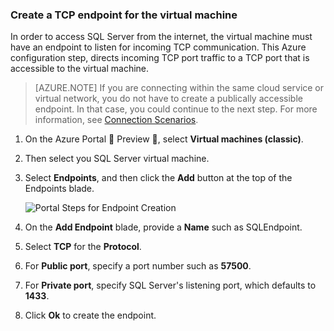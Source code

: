 ### Create a TCP endpoint for the virtual machine

In order to access SQL Server from the internet, the virtual machine must have an endpoint to listen for incoming TCP communication. This Azure configuration step, directs incoming TCP port traffic to a TCP port that is accessible to the virtual machine.

>[AZURE.NOTE] If you are connecting within the same cloud service or virtual network, you do not have to create a publically accessible endpoint. In that case, you could continue to the next step. For more information, see [Connection Scenarios](/documentation/articles/virtual-machines-windows-classic-sql-connect/#connection-scenarios).

1. On the Azure Portal  Preview , select **Virtual machines (classic)**.

2. Then select you SQL Server virtual machine.

3. Select **Endpoints**, and then click the **Add** button at the top of the Endpoints blade.

	![Portal Steps for Endpoint Creation](./media/virtual-machines-sql-server-connection-steps/portal-endpoint-creation.png)

4. On the **Add Endpoint** blade, provide a **Name** such as SQLEndpoint.

5. Select **TCP** for the **Protocol**.

6. For **Public port**, specify a port number such as **57500**.

7. For **Private port**, specify SQL Server's listening port, which defaults to **1433**.

6. Click **Ok** to create the endpoint.
